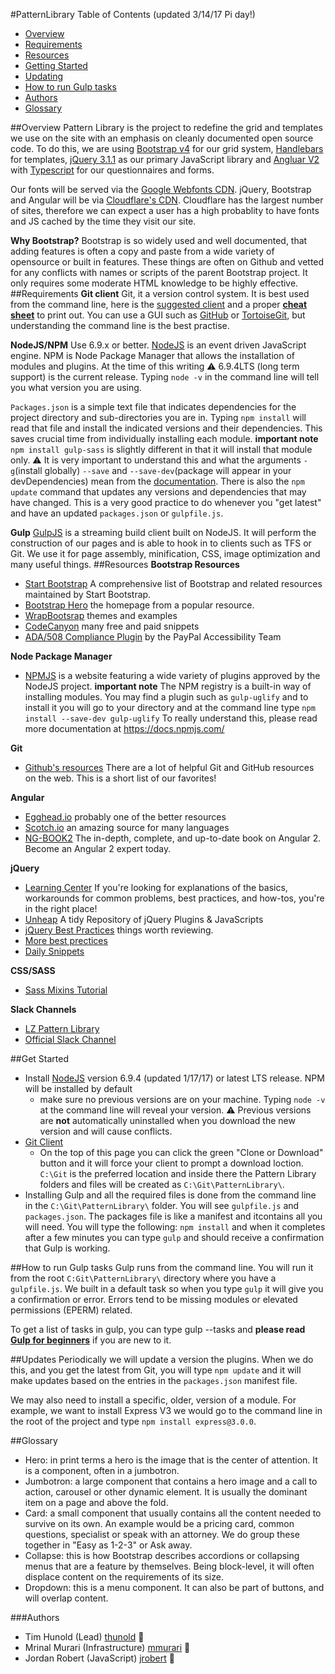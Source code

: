 #PatternLibrary
Table of Contents
(updated 3/14/17 Pi day!) 

 - [Overview](#overview)
 - [Requirements](#requirements)
 - [Resources](#resources)
 - [Getting Started](#get-started)
 - [Updating](#updates)
 - [How to run Gulp tasks](#how-to-run-gulp-tasks)
 - [Authors](#authors)
 - [Glossary](#glossary)

##Overview
Pattern Library is the project to redefine the grid and templates we use on the site with an emphasis on cleanly documented open source code. To do this, we are using [Bootstrap v4](http://www.getbootstrap.com) for our grid system, [Handlebars](http://handlebarsjs.com/) for templates, [jQuery 3.1.1](http://jquery.com/) as our primary JavaScript library and [Angluar V2](https://angular.io/) with [Typescript](https://www.typescriptlang.org/) for our questionnaires and forms.

Our fonts will be served via the [Google Webfonts CDN](https://fonts.google.com/). jQuery, Bootstrap and Angular will be via [Cloudflare's CDN](https://cdnjs.com/). Cloudflare has the largest number of sites, therefore we can expect a user has a high probablity to have fonts and JS cached by the time they visit our site.

**Why Bootstrap?**
Bootstrap is so widely used and well documented, that adding features is often a copy and paste from a wide variety of opensource or built in features. These things are often on Github and vetted for any conflicts with names or scripts of the parent Bootstrap project. It only requires some moderate HTML knowledge to be highly effective.
##Requirements
**Git client**
Git, it a version control system. It is best used from the command line, here is the [suggested client](https://git-scm.com/download/win) and a proper [**cheat sheet**](https://www.git-tower.com/blog/git-cheat-sheet/) to print out. You can use a GUI such as [GitHub](https://desktop.github.com/) or [TortoiseGit](https://tortoisegit.org/download/), but understanding the command line is the best practise.

**NodeJS/NPM** Use 6.9.x or better.
[NodeJS](https://nodejs.org/en/) is an event driven JavaScript engine. NPM is Node Package Manager that allows the installation of modules and plugins. At the time of this writing :warning: 6.9.4LTS (long term support) is the current release. Typing `node -v` in the command line will tell you what version you are using.

`Packages.json` is a simple text file that indicates dependencies for the project directory and sub-directories you are in. Typing `npm install` will read that file and install the indicated versions and their dependencies. This saves crucial time from individually installing each module. **important note** `npm install gulp-sass` is slightly different in that it will install that module only. :warning: It is very important to understand this and what the arguments `-g`(install globally) `--save` and `--save-dev`(package will appear in your devDependencies) mean from the [documentation](https://docs.npmjs.com/). There is also the `npm update` command that updates any versions and dependencies that may have changed. This is a very good practice to do whenever you "get latest" and have an updated `packages.json` or `gulpfile.js`.


**Gulp**
[GulpJS](http://gulpjs.com/) is a streaming build client built on NodeJS. It will perform the construction of our pages and is able to hook in to clients such as TFS or Git. We use it for page assembly, minification, CSS, image optimization and many useful things.
##Resources
**Bootstrap Resources**
 - [Start Bootstrap](https://startbootstrap.com/bootstrap-resources/) A comprehensive list of Bootstrap and related resources maintained by Start Bootstrap.
 - [Bootstrap Hero](http://www.bootstraphero.com/the-big-badass-list-of-twitter-bootstrap-resources) the homepage from a popular resource.
 - [WrapBootsrap](https://wrapbootstrap.com/themes) themes and examples
 - [CodeCanyon](https://codecanyon.net/) many free and paid snippets
 - [ADA/508 Compliance Plugin](https://github.com/paypal/bootstrap-accessibility-plugin) by the PayPal Accessibility Team

**Node Package Manager**
 - [NPMJS](http://www.npmjs.com) is a website featuring a wide variety of plugins approved by the NodeJS project. **important note** The NPM registry is a built-in way of installing modules. You may find a plugin such as `gulp-uglify` and to install it you will go to your directory and at the command line type `npm install --save-dev gulp-uglify` To really understand this, please read more documentation at https://docs.npmjs.com/

**Git**
 - [Github's resources](https://help.github.com/articles/git-and-github-learning-resources/) There are a lot of helpful Git and GitHub resources on the web. This is a short list of our favorites!

**Angular**
 - [Egghead.io](https://egghead.io/courses) probably one of the better resources
 - [Scotch.io](https://scotch.io/tag/angular-js) an amazing source for many languages
 - [NG-BOOK2](https://www.ng-book.com/2/) The in-depth, complete, and up-to-date book on Angular 2. Become an Angular 2 expert today.

**jQuery**
 - [Learning Center](https://learn.jquery.com/) If you're looking for explanations of the basics, workarounds for common problems, best practices, and how-tos, you're in the right place!
 - [Unheap](http://www.unheap.com/) A tidy Repository of jQuery Plugins & JavaScripts
 - [jQuery Best Practices](http://lab.abhinayrathore.com/jquery-standards/) things worth reviewing.
 - [More best prectices](http://gregfranko.com/jquery-best-practices/#/)
 - [Daily Snippets](http://jquer.in/)

**CSS/SASS**
 - [Sass Mixins Tutorial](https://scotch.io/tutorials/how-to-use-sass-mixins)

**Slack Channels**
 - [LZ Pattern Library](https://legalzoom.slack.com/archives/pattern_library_proj)
 - [Official Slack Channel](https://getbootstrap.slack.com/messages/general/)

##Get Started
 - Install [NodeJS](https://nodejs.org/en/) version 6.9.4 (updated 1/17/17)  or latest LTS release. NPM will be installed by default 
   - make sure no previous versions are on your machine. Typing `node -v` at the command line will reveal your version. :warning: Previous versions are **not** automatically uninstalled when you download the new version and will cause conflicts.
 - [Git Client](https://git-scm.com/download/win) 
   - On the top of this page you can click the green "Clone or Download" button and it will force your client to prompt a download loction. `C:\Git` is the preferred location and inside there the Pattern Library folders and files will be created as `C:\Git\PatternLibrary\`. 
 - Installing Gulp and all the required files is done from the command line in the `C:\Git\PatternLibrary\` folder. You will see `gulpfile.js` and `packages.json`. The packages file is like a manifest and itcontains all you will need. You will type the following: `npm install` and when it completes after a few minutes you can type `gulp` and should receive a confirmation that Gulp is working.

##How to run Gulp tasks
Gulp runs from the command line. You will run it from the root `C:Git\PatternLibrary\` directory where you have a `gulpfile.js`. We built in a default task so when you type `gulp` it will give you a confirmation or error. Errors tend to be missing modules or elevated permissions (EPERM) related.

To get a list of tasks in gulp, you can type gulp --tasks and **please read [Gulp for beginners](https://css-tricks.com/gulp-for-beginners/)** if you are new to it.

##Updates
Periodically we will update a version the plugins. When we do this, and you get the latest from Git, you will type `npm update` and it will make updates based on the entries in the `packages.json` manifest file.

We may also need to install a specific, older, version of a module. For example, we want to install Express V3 we would go to the command line in the root of the project and type `npm install express@3.0.0`.

##Glossary
 - Hero: in print terms a hero is the image that is the center of attention. It is a component, often in a jumbotron.
 - Jumbotron: a large component that contains a hero image and a call to action, carousel or other dynamic element. It is usually the dominant item on a page and above the fold.
 - Card: a small component that usually contains all the content needed to survive on its own. An example would be a pricing card, common questions, specialist or speak with an attorney. We do group these together in "Easy as 1-2-3" or Ask away.
 - Collapse: this is how Bootstrap describes accordions or collapsing menus that are a feature by themselves. Being block-level, it will often displace content on the requirements of its size.
 - Dropdown: this is a menu component. It can also be part of buttons, and will overlap content.
 
###Authors
 - Tim Hunold (Lead) [thunold](mailto:thunold@legalzoom.com?subject=Pattern%20Library) :crown:
 - Mrinal Murari (Infrastructure) [mmurari](mailto:mmurari@legalzoom.com?subject=Pattern%20Library) :tophat:
 - Jordan Robert (JavaScript) [jrobert](mailto:jrobert@legalzoom.com?subject=Pattern%20Library) :beer: